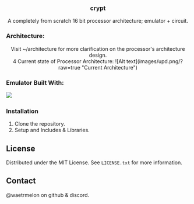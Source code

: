 <h3 align="center">crypt</h3>

  <p align="center">
	  A completely from scratch 16 bit processor architecture; emulator + circuit.
    <br />
  </p>
</div>

### Architecture:
   <p align="center">
	  Visit ~/architecture for more clarification on the processor's architecture design.
    <br />
    4
Current state of Processor Architecture:
![Alt text](images/upd.png/?raw=true "Current Architecture")


### Emulator Built With:
 <img src="https://skillicons.dev/icons?i=c&perline=14" />

 ### Installation

1. Clone the repository.
2. Setup and Includes & Libraries.

## License

Distributed under the MIT License. See `LICENSE.txt` for more information.

## Contact
@waetrmelon on github & discord.